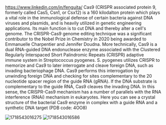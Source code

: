 https://www.linkedin.com/in/fenguita/
Cas9 (CRISPR associated protein 9, formerly called Cas5, Csn1, or Csx12) is a 160 kilodalton protein which plays a vital role in the immunological defense of certain bacteria against DNA viruses and plasmids, and is heavily utilized in genetic engineering applications. Its main function is to cut DNA and thereby alter a cell's genome. The CRISPR-Cas9 genome editing technique was a significant contributor to the Nobel Prize in Chemistry in 2020 being awarded to Emmanuelle Charpentier and Jennifer Doudna. More technically, Cas9 is a dual RNA-guided DNA endonuclease enzyme associated with the Clustered Regularly Interspaced Short Palindromic Repeats (CRISPR) adaptive immune system in Streptococcus pyogenes. S. pyogenes utilizes CRISPR to memorize and Cas9 to later interrogate and cleave foreign DNA, such as invading bacteriophage DNA. Cas9 performs this interrogation by unwinding foreign DNA and checking for sites complementary to the 20 nucleotide spacer region of the guide RNA (gRNA). If the DNA substrate is complementary to the guide RNA, Cas9 cleaves the invading DNA. In this sense, the CRISPR-Cas9 mechanism has a number of parallels with the RNA interference (RNAi) mechanism in eukaryotes. Here you can see a crystal structure of the bacterial Cas9 enzyme in complex with a guide RNA and a synthetic DNA target (PDB code: 4OO8)

![1718543016275](https://github.com/Siamak-salimy/Usefull/assets/34867846/b7c4ff4c-2edb-43bc-9ba7-f4a2501518fe)
![1718543016586](https://github.com/Siamak-salimy/Usefull/assets/34867846/e8d262cd-d97f-4b50-9093-960066d8ac3d)

